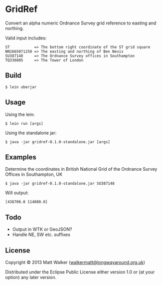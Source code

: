 # GridRef

Convert an alpha numeric Ordnance Survey grid reference to easting and northing.

Valid input includes:

    ST           => The bottom right coordinate of the ST grid square
    NN1665071250 => The easting and northing of Ben Nevis
    SU387148     => The Ordnance Survey offices in Southampton
    TQ336805     => The Tower of London

## Build

    $ lein uberjar

## Usage

Using the lein:

    $ lein run [args]

Using the standalone jar:

    $ java -jar gridref-0.1.0-standalone.jar [args]

## Examples

Determine the coordinates in British National Grid of the Ordnance Survey Offices in Southampton, UK

    $ java -jar gridref-0.1.0-standalone.jar SU387148

Will output:

    [438700.0 114800.0]

## Todo

* Output in WTK or GeoJSON?
* Handle NE, SW etc. suffixes

## License

Copyright © 2013 Matt Walker (walkermatt@longwayaround.org.uk)

Distributed under the Eclipse Public License either version 1.0 or (at
your option) any later version.
